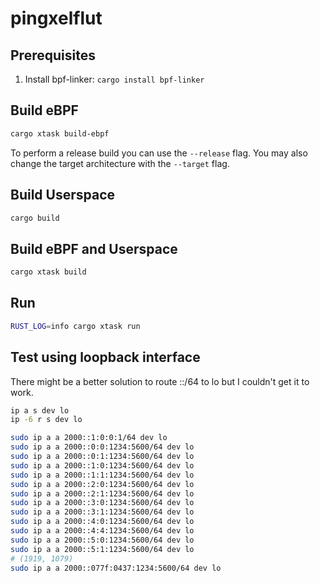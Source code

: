 # pingxelflut

## Prerequisites

1. Install bpf-linker: `cargo install bpf-linker`

## Build eBPF

```bash
cargo xtask build-ebpf
```

To perform a release build you can use the `--release` flag.
You may also change the target architecture with the `--target` flag.

## Build Userspace

```bash
cargo build
```

## Build eBPF and Userspace

```bash
cargo xtask build
```

## Run

```bash
RUST_LOG=info cargo xtask run
```


## Test using loopback interface
There might be a better solution to route ::/64 to lo but I couldn't get it to work.

```bash
ip a s dev lo
ip -6 r s dev lo

sudo ip a a 2000::1:0:0:1/64 dev lo
sudo ip a a 2000::0:0:1234:5600/64 dev lo
sudo ip a a 2000::0:1:1234:5600/64 dev lo
sudo ip a a 2000::1:0:1234:5600/64 dev lo
sudo ip a a 2000::1:1:1234:5600/64 dev lo
sudo ip a a 2000::2:0:1234:5600/64 dev lo
sudo ip a a 2000::2:1:1234:5600/64 dev lo
sudo ip a a 2000::3:0:1234:5600/64 dev lo
sudo ip a a 2000::3:1:1234:5600/64 dev lo
sudo ip a a 2000::4:0:1234:5600/64 dev lo
sudo ip a a 2000::4:4:1234:5600/64 dev lo
sudo ip a a 2000::5:0:1234:5600/64 dev lo
sudo ip a a 2000::5:1:1234:5600/64 dev lo
# (1919, 1079)
sudo ip a a 2000::077f:0437:1234:5600/64 dev lo
```
